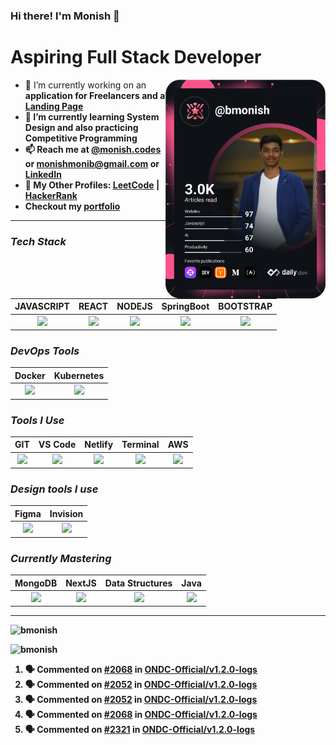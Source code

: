 ### Hi there! I'm Monish 👋

<div align="left">
<h1>Aspiring Full Stack Developer</h1>
  <a href="https://app.daily.dev/get?r=bmonish" target="_blank">
    <img align="right" src="https://github.com/bmonish/bmonish/blob/master/devcard.svg" width="256" alt="Monish's Dev Card" />
  </a>
<ul>
  <li>🔭 I’m currently working on an <strong>application for Freelancers<strong> and a <a href="https://bmonish.github.io/early-storage/" target="_blank"><strong>Landing Page</strong></a></li>
  <li>🌱 I’m currently learning <strong>System Design</strong> and also practicing <strong>Competitive Programming</strong></li>
  <li>📫 Reach me at <a href="https://www.instagram.com/monish.codes/" target="_blank"><strong>@monish.codes</strong></a> or <a href="mailto:monishmonib@gmail.com"><strong>monishmonib@gmail.com</strong></a> or <a href="https://linkedin.com/in/bmonish" target="_blank"><strong>LinkedIn</strong></a>
  <li>👤 My Other Profiles: <a href="https://leetcode.com/bmonish/" target="_blank"><strong>LeetCode</strong></a> | <a href="https://www.hackerrank.com/monishmonib" target="_blank"><strong>HackerRank</strong></a></li>
  <li>Checkout my <a href="https://bmonish.tech" target="_blank">portfolio</a></li>
</ul>
</div>

---
### ***Tech Stack***

| JAVASCRIPT | REACT | NODEJS | SpringBoot |  BOOTSTRAP |
| :-------------: | :-------------: | :-------------: | :-------------: |:-------------: |
| <img height="30px" src="https://cdn.svgporn.com/logos/javascript.svg"> | <img height="30px" src="https://cdn.svgporn.com/logos/react.svg"> | <img height="30px" src="https://cdn.svgporn.com/logos/nodejs-icon.svg"> | <img height="30px" src="https://cdn.svgporn.com/logos/spring-icon.svg"> | <img height="30px" src="https://cdn.svgporn.com/logos/bootstrap.svg"> | 

### ***DevOps Tools***

| Docker  | Kubernetes |
| :-------------: | :-------------: |
| <img height="30px" src="https://cdn.svgporn.com/logos/docker-icon.svg">  | <img height="30px" src="https://cdn.svgporn.com/logos/kubernetes.svg">  |

### ***Tools I Use***

| GIT  | VS Code | Netlify | Terminal | AWS |
| :-------------: | :-------------: |:-------------: | :-------------: | :-------------: |
| <img height="30px" src="https://cdn.svgporn.com/logos/git-icon.svg">  | <img height="30px" src="https://cdn.svgporn.com/logos/visual-studio-code.svg"> |  <img height="30px" src="https://cdn.svgporn.com/logos/netlify.svg"> |  <img height="30px" src="https://cdn.svgporn.com/logos/terminal.svg"> | <img height="30px" src="https://cdn.svgporn.com/logos/aws-ec2.svg"> |

### ***Design tools I use***

| Figma | Invision |
| :-------------: | :-------------: |
| <img height="30px" src="https://cdn.svgporn.com/logos/figma.svg"> | <img height="30px" src="https://cdn.svgporn.com/logos/invision.svg"> |

### ***Currently Mastering***

| MongoDB | NextJS | Data Structures | Java |
| :-------------: | :-------------: | :-------------: | :-------------: |
 | <img height="30px" src="https://cdn.svgporn.com/logos/mongodb.svg"> |<img height="30px" src="https://cdn.svgporn.com/logos/nextjs-icon.svg"> | <img height="30px" src="https://icons.veryicon.com/png/o/miscellaneous/icons-for-data-class-organization-and/data-structure-1.png"> | <img height="30px" src="https://cdn.svgporn.com/logos/java.svg"> |

_____

<p><img src="https://github-readme-stats.vercel.app/api?username=bmonish&count_private=true&show_icons=true&theme=react&hide=stars" alt="bmonish"/></p>

<p><img src="https://github-readme-streak-stats.herokuapp.com/?user=bmonish" alt="bmonish"/></p>

<!--START_SECTION:activity-->
1. 🗣 Commented on [#2068](https://github.com/ONDC-Official/v1.2.0-logs/issues/2068#issuecomment-2320809526) in [ONDC-Official/v1.2.0-logs](https://github.com/ONDC-Official/v1.2.0-logs)
2. 🗣 Commented on [#2052](https://github.com/ONDC-Official/v1.2.0-logs/issues/2052#issuecomment-2320808560) in [ONDC-Official/v1.2.0-logs](https://github.com/ONDC-Official/v1.2.0-logs)
3. 🗣 Commented on [#2052](https://github.com/ONDC-Official/v1.2.0-logs/issues/2052#issuecomment-2316838104) in [ONDC-Official/v1.2.0-logs](https://github.com/ONDC-Official/v1.2.0-logs)
4. 🗣 Commented on [#2068](https://github.com/ONDC-Official/v1.2.0-logs/issues/2068#issuecomment-2313928592) in [ONDC-Official/v1.2.0-logs](https://github.com/ONDC-Official/v1.2.0-logs)
5. 🗣 Commented on [#2321](https://github.com/ONDC-Official/v1.2.0-logs/pull/2321#issuecomment-2312720637) in [ONDC-Official/v1.2.0-logs](https://github.com/ONDC-Official/v1.2.0-logs)
<!--END_SECTION:activity-->
